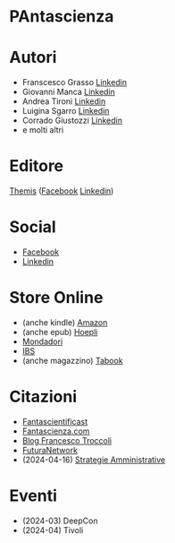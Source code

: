 # PAntascienza

# Autori

* Franscesco Grasso [Linkedin](https://www.linkedin.com/in/francesco-grasso-bb168228/)
* Giovanni Manca [Linkedin](https://www.linkedin.com/in/giovanni-manca-2a454b/)
* Andrea Tironi [Linkedin](https://www.linkedin.com/in/andrea-tironi-/)
* Luigina Sgarro [Linkedin](https://www.linkedin.com/in/luiginasgarro/)
* Corrado Giustozzi [Linkedin](https://www.linkedin.com/in/nightgaunt/)
* e molti altri

# Editore

[Themis](https://themiscrime.com/it/edizioni-themis/fuori-collana/item/606-pantascienza) ([Facebook](https://www.facebook.com/EdizioniThemis) [Linkedin](https://www.linkedin.com/company/edizioni-themis/))

# Social

* [Facebook](https://www.facebook.com/profile.php?id=61557071905622)
* [Linkedin](https://www.linkedin.com/search/results/all/?keywords=%23pantascienza&origin=GLOBAL_SEARCH_HEADER&sid=-qF)

# Store Online

* (anche kindle) [Amazon](https://www.amazon.it/PAntascienza-racconti-pubblica-amministrazione-futuro/dp/8896069602/ref=sr_1_1?crid=3FDWKN7QKRGIQ&amp;dib=eyJ2IjoiMSJ9._kcBJi9jGVM7fuR55B3LIg.wDj7GG-ewXfDWq2n_Aizwzu5YltqqIE6jtTrMDraERE&amp;dib_tag=se&amp;keywords=pantascienza.+15+racconti+sulla+pubblica+amministrazione+del+futuro&amp;qid=1710001023&amp;sprefix=pantascienza%2Caps%2C97&amp;sr=8-1)
* (anche epub) [Hoepli](https://www.hoepli.it/libro/pantascienza-15-racconti-sulla-pubblica-amministrazione-del-futuro/9788896069608.html)
* [Mondadori](https://www.mondadoristore.it/PAntascienza-15-racconti-na/eai978889606960/)
* [IBS](https://www.ibs.it/pantascienza-15-racconti-sulla-pubblica-libro-vari/e/9788896069608?queryId=379023b2205367cfb45d955905ed47e3) 
* (anche magazzino) [Tabook](https://tabook.it/prodotto/pantascienza-15-racconti-sulla-pubblica-amministrazione-del-futuro/)

# Citazioni

* [Fantascientificast](https://fantascientificast.com/2024/03/01/pantascienza/)
* [Fantascienza.com](https://www.fantascienza.com/29660/pantascienza-la-pubblica-amministrazione-del-futuro)
* [Blog Francesco Troccoli](https://francescotroccoli.it/pa-come-pantascienza-e-no-non-e-un-refuso/)
* [FuturaNetwork](https://futuranetwork.eu/interventi-e-interviste/638-4430/pantascienza-15-racconti-sulla-pubblica-amministrazione-del-futuro)
* (2024-04-16) [Strategie Amministrative](https://www.strategieamministrative.it/dettaglio-news/20244152139-pantascienza-quando-la-fantascienza-incontra-la-pa/)

# Eventi

* (2024-03) DeepCon
* (2024-04) Tivoli

